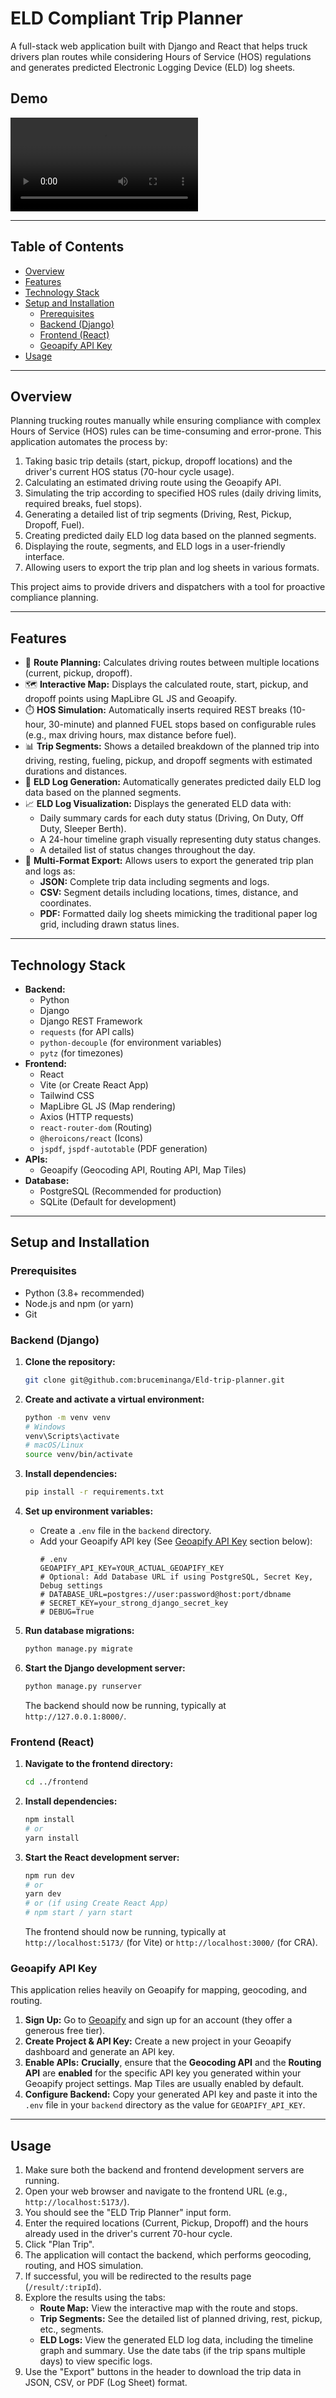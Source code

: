 # ELD Compliant Trip Planner

A full-stack web application built with Django and React that helps truck drivers plan routes while considering Hours of Service (HOS) regulations and generates predicted Electronic Logging Device (ELD) log sheets.

## Demo

<video controls src="ELD.mp4" title="Title"></video>

---

## Table of Contents

- [Overview](#overview)
- [Features](#features)
- [Technology Stack](#technology-stack)
- [Setup and Installation](#setup-and-installation)
  - [Prerequisites](#prerequisites)
  - [Backend (Django)](#backend-django)
  - [Frontend (React)](#frontend-react)
  - [Geoapify API Key](#geoapify-api-key)
- [Usage](#usage)

---

## Overview

Planning trucking routes manually while ensuring compliance with complex Hours of Service (HOS) rules can be time-consuming and error-prone. This application automates the process by:

1.  Taking basic trip details (start, pickup, dropoff locations) and the driver's current HOS status (70-hour cycle usage).
2.  Calculating an estimated driving route using the Geoapify API.
3.  Simulating the trip according to specified HOS rules (daily driving limits, required breaks, fuel stops).
4.  Generating a detailed list of trip segments (Driving, Rest, Pickup, Dropoff, Fuel).
5.  Creating predicted daily ELD log data based on the planned segments.
6.  Displaying the route, segments, and ELD logs in a user-friendly interface.
7.  Allowing users to export the trip plan and log sheets in various formats.

This project aims to provide drivers and dispatchers with a tool for proactive compliance planning.

---

## Features

- 📍 **Route Planning:** Calculates driving routes between multiple locations (current, pickup, dropoff).
- 🗺️ **Interactive Map:** Displays the calculated route, start, pickup, and dropoff points using MapLibre GL JS and Geoapify.
- ⏱️ **HOS Simulation:** Automatically inserts required REST breaks (10-hour, 30-minute) and planned FUEL stops based on configurable rules (e.g., max driving hours, max distance before fuel).
- 📊 **Trip Segments:** Shows a detailed breakdown of the planned trip into driving, resting, fueling, pickup, and dropoff segments with estimated durations and distances.
- 📑 **ELD Log Generation:** Automatically generates predicted daily ELD log data based on the planned segments.
- 📈 **ELD Log Visualization:** Displays the generated ELD data with:
  - Daily summary cards for each duty status (Driving, On Duty, Off Duty, Sleeper Berth).
  - A 24-hour timeline graph visually representing duty status changes.
  - A detailed list of status changes throughout the day.
- 📄 **Multi-Format Export:** Allows users to export the generated trip plan and logs as:
  - **JSON:** Complete trip data including segments and logs.
  - **CSV:** Segment details including locations, times, distance, and coordinates.
  - **PDF:** Formatted daily log sheets mimicking the traditional paper log grid, including drawn status lines.

---

## Technology Stack

- **Backend:**
  - Python
  - Django
  - Django REST Framework
  - `requests` (for API calls)
  - `python-decouple` (for environment variables)
  - `pytz` (for timezones)
- **Frontend:**
  - React
  - Vite (or Create React App)
  - Tailwind CSS
  - MapLibre GL JS (Map rendering)
  - Axios (HTTP requests)
  - `react-router-dom` (Routing)
  - `@heroicons/react` (Icons)
  - `jspdf`, `jspdf-autotable` (PDF generation)
- **APIs:**
  - Geoapify (Geocoding API, Routing API, Map Tiles)
- **Database:**
  - PostgreSQL (Recommended for production)
  - SQLite (Default for development)

---

## Setup and Installation

### Prerequisites

- Python (3.8+ recommended)
- Node.js and npm (or yarn)
- Git

### Backend (Django)

1.  **Clone the repository:**

    ```bash
    git clone git@github.com:bruceminanga/Eld-trip-planner.git

    ```

2.  **Create and activate a virtual environment:**
    ```bash
    python -m venv venv
    # Windows
    venv\Scripts\activate
    # macOS/Linux
    source venv/bin/activate
    ```
3.  **Install dependencies:**
    ```bash
    pip install -r requirements.txt
    ```
4.  **Set up environment variables:**
    - Create a `.env` file in the `backend` directory.
    - Add your Geoapify API key (See [Geoapify API Key](#geoapify-api-key) section below):
      ```dotenv
      # .env
      GEOAPIFY_API_KEY=YOUR_ACTUAL_GEOAPIFY_KEY
      # Optional: Add Database URL if using PostgreSQL, Secret Key, Debug settings
      # DATABASE_URL=postgres://user:password@host:port/dbname
      # SECRET_KEY=your_strong_django_secret_key
      # DEBUG=True
      ```
5.  **Run database migrations:**
    ```bash
    python manage.py migrate
    ```
6.  **Start the Django development server:**
    ```bash
    python manage.py runserver
    ```
    The backend should now be running, typically at `http://127.0.0.1:8000/`.

### Frontend (React)

1.  **Navigate to the frontend directory:**
    ```bash
    cd ../frontend
    ```
2.  **Install dependencies:**
    ```bash
    npm install
    # or
    yarn install
    ```
3.  **Start the React development server:**
    ```bash
    npm run dev
    # or
    yarn dev
    # or (if using Create React App)
    # npm start / yarn start
    ```
    The frontend should now be running, typically at `http://localhost:5173/` (for Vite) or `http://localhost:3000/` (for CRA).

### Geoapify API Key

This application relies heavily on Geoapify for mapping, geocoding, and routing.

1.  **Sign Up:** Go to [Geoapify](https://www.geoapify.com/) and sign up for an account (they offer a generous free tier).
2.  **Create Project & API Key:** Create a new project in your Geoapify dashboard and generate an API key.
3.  **Enable APIs:** **Crucially**, ensure that the **Geocoding API** and the **Routing API** are **enabled** for the specific API key you generated within your Geoapify project settings. Map Tiles are usually enabled by default.
4.  **Configure Backend:** Copy your generated API key and paste it into the `.env` file in your `backend` directory as the value for `GEOAPIFY_API_KEY`.

---

## Usage

1.  Make sure both the backend and frontend development servers are running.
2.  Open your web browser and navigate to the frontend URL (e.g., `http://localhost:5173/`).
3.  You should see the "ELD Trip Planner" input form.
4.  Enter the required locations (Current, Pickup, Dropoff) and the hours already used in the driver's current 70-hour cycle.
5.  Click "Plan Trip".
6.  The application will contact the backend, which performs geocoding, routing, and HOS simulation.
7.  If successful, you will be redirected to the results page (`/result/:tripId`).
8.  Explore the results using the tabs:
    - **Route Map:** View the interactive map with the route and stops.
    - **Trip Segments:** See the detailed list of planned driving, rest, pickup, etc., segments.
    - **ELD Logs:** View the generated ELD log data, including the timeline graph and summary. Use the date tabs (if the trip spans multiple days) to view specific logs.
9.  Use the "Export" buttons in the header to download the trip data in JSON, CSV, or PDF (Log Sheet) format.
